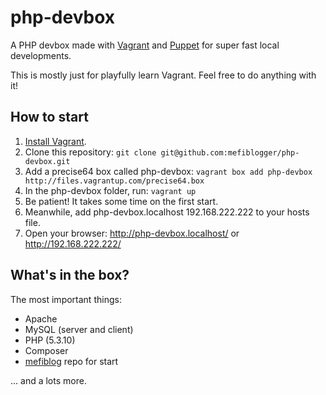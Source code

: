 php-devbox
==========

A PHP devbox made with [Vagrant](https://www.vagrantup.com/) and [Puppet](https://puppetlabs.com/) for super fast local developments.

This is mostly just for playfully learn Vagrant. Feel free to do anything with it!

## How to start

1. [Install Vagrant](https://docs.vagrantup.com/v2/getting-started/).
2. Clone this repository: ```git clone git@github.com:mefiblogger/php-devbox.git```
3. Add a precise64 box called php-devbox: ```vagrant box add php-devbox http://files.vagrantup.com/precise64.box```
4. In the php-devbox folder, run: ```vagrant up```
5. Be patient! It takes some time on the first start.
6. Meanwhile, add php-devbox.localhost 192.168.222.222 to your hosts file.
7. Open your browser: http://php-devbox.localhost/ or http://192.168.222.222/

## What's in the box?

The most important things:

- Apache
- MySQL (server and client)
- PHP (5.3.10)
- Composer
- [mefiblog](https://github.com/mefiblogger/mefiblog) repo for start

... and a lots more.
